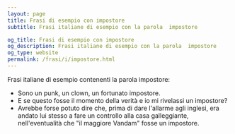 ```yaml
---
layout: page
title: Frasi di esempio con impostore 
subtitle: Frasi italiane di esempio con la parola  impostore

og_title: Frasi di esempio con impostore 
og_description: Frasi italiane di esempio con la parola  impostore
og_type: website
permalink: /frasi/i/impostore.html
---
```


Frasi italiane di esempio contenenti la parola impostore:


- Sono un punk, un clown, un fortunato impostore.
- E se questo fosse il momento della verità e io mi rivelassi un impostore?
- Avrebbe forse potuto dire che, prima di dare l'allarme agli inglesi, era andato lui stesso a fare un controllo alla casa galleggiante, nell'eventualità che "il maggiore Vandam" fosse un impostore.
